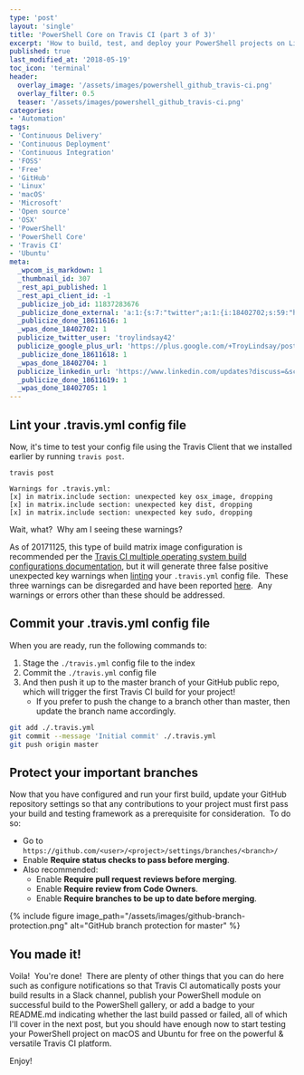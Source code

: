 ```yaml
---
type: 'post'
layout: 'single'
title: 'PowerShell Core on Travis CI (part 3 of 3)'
excerpt: 'How to build, test, and deploy your PowerShell projects on Linux and macOS for free with Travis CI! {::nomarkdown}<br><br>Example available in the <strong>Armor PowerShell</strong> project.<br><br><iframe style="display: inline-block;" src="https://ghbtns.com/github-btn.html?user=tlindsay42&repo=armorpowershell&type=star&count=true&size=large" frameborder="0" scrolling="0" width="160px" height="30px"></iframe> <iframe style="display: inline-block;" src="https://ghbtns.com/github-btn.html?user=tlindsay42&repo=armorpowershell&type=fork&count=true&size=large" frameborder="0" scrolling="0" width="158px" height="30px"></iframe>{:/nomarkdown}'
published: true
last_modified_at: '2018-05-19'
toc_icon: 'terminal'
header:
  overlay_image: '/assets/images/powershell_github_travis-ci.png'
  overlay_filter: 0.5
  teaser: '/assets/images/powershell_github_travis-ci.png'
categories:
- 'Automation'
tags:
- 'Continuous Delivery'
- 'Continuous Deployment'
- 'Continuous Integration'
- 'FOSS'
- 'Free'
- 'GitHub'
- 'Linux'
- 'macOS'
- 'Microsoft'
- 'Open source'
- 'OSX'
- 'PowerShell'
- 'PowerShell Core'
- 'Travis CI'
- 'Ubuntu'
meta:
  _wpcom_is_markdown: 1
  _thumbnail_id: 307
  _rest_api_published: 1
  _rest_api_client_id: -1
  _publicize_job_id: 11837283676
  _publicize_done_external: 'a:1:{s:7:"twitter";a:1:{i:18402702;s:59:"https://twitter.com/troylindsay42/status/934648058633076736";}}'
  _publicize_done_18611616: 1
  _wpas_done_18402702: 1
  publicize_twitter_user: 'troylindsay42'
  publicize_google_plus_url: 'https://plus.google.com/+TroyLindsay/posts/DjSXu8DCVp1'
  _publicize_done_18611618: 1
  _wpas_done_18402704: 1
  publicize_linkedin_url: 'https://www.linkedin.com/updates?discuss=&scope=19360941&stype=M&topic=6340413775547506689&type=U&a=QGlR'
  _publicize_done_18611619: 1
  _wpas_done_18402705: 1
---
```

## Lint your .travis.yml config file

Now, it's time to test your config file using the Travis Client that we installed earlier by running `travis post`.

```text
travis post

Warnings for .travis.yml:
[x] in matrix.include section: unexpected key osx_image, dropping
[x] in matrix.include section: unexpected key dist, dropping
[x] in matrix.include section: unexpected key sudo, dropping
```

Wait, what?  Why am I seeing these warnings?

As of 20171125, this type of build matrix image configuration is recommended per the [Travis CI multiple operating system build configurations documentation][matrix], but it will generate three false positive unexpected key warnings when [linting][lint] your `.travis.yml` config file.  These three warnings can be disregarded and have been reported [here][559].  Any warnings or errors other than these should be addressed.

## Commit your .travis.yml config file

When you are ready, run the following commands to:

1. Stage the `./travis.yml` config file to the index
1. Commit the `./travis.yml` config file
1. And then push it up to the master branch of your GitHub public repo, which will trigger the first Travis CI build for your project!
    * If you prefer to push the change to a branch other than master, then update the branch name accordingly.

```bash
git add ./.travis.yml
git commit --message 'Initial commit' ./.travis.yml
git push origin master
```

## Protect your important branches

Now that you have configured and run your first build, update your GitHub repository settings so that any contributions to your project must first pass your build and testing framework as a prerequisite for consideration.  To do so:

* Go to `https://github.com/<user>/<project>/settings/branches/<branch>/`
* Enable **Require status checks to pass before merging**.
* Also recommended:
  * Enable **Require pull request reviews before merging**.
  * Enable **Require review from Code Owners**.
  * Enable **Require branches to be up to date before merging**.

{% include figure image_path="/assets/images/github-branch-protection.png" alt="GitHub branch protection for master" %}

## You made it!

Voila!  You're done!  There are plenty of other things that you can do here such as configure notifications so that Travis CI automatically posts your build results in a Slack channel, publish your PowerShell module on successful build to the PowerShell gallery, or add a badge to your README.md indicating whether the last build passed or failed, all of which I'll cover in the next post, but you should have enough now to start testing your PowerShell project on macOS and Ubuntu for free on the powerful & versatile Travis CI platform.

Enjoy!

[matrix]: https://docs.travis-ci.com/user/multi-os/#Example-Multi-OS-Build-Matrix
[lint]: https://en.wikipedia.org/wiki/Lint_(software) "validating"
[559]: https://github.com/travis-ci/travis.rb/issues/559
